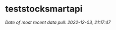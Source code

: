 
<!-- README.md is generated from README.Rmd. Please edit that file -->

# teststocksmartapi

*Date of most recent data pull: 2022-12-03, 21:17:47*
